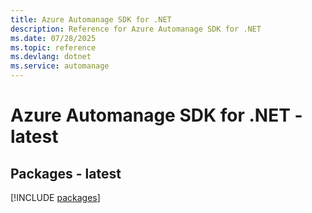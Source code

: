 ```yaml
---
title: Azure Automanage SDK for .NET
description: Reference for Azure Automanage SDK for .NET
ms.date: 07/28/2025
ms.topic: reference
ms.devlang: dotnet
ms.service: automanage
---
```

# Azure Automanage SDK for .NET - latest
## Packages - latest
[!INCLUDE [packages](automanage-index.md)]